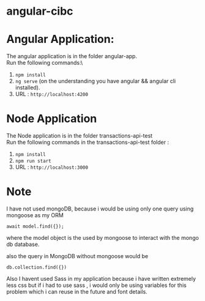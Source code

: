 # angular-cibc

# Angular Application:

  The angular application is in the folder angular-app.\
  Run the following commands:\
  1. `npm install`
  2. `ng serve` (on the understanding you have angular && angular cli installed).
  3. URL : `http://localhost:4200`

# Node Application 
  The Node application is in the folder transactions-api-test\
  Run the following commands in the transactions-api-test folder :
  1. `npm install`
  2. `npm run start`
  3.  URL : `http://localhost:3000`
     
  # Note
  I have not used mongoDB, because i would be using only one query using mongoose as my ORM

  ``` await model.find({}); ```

  where the model object is the used by mongoose to interact with the mongo db database.

  also the query in MongoDB without mongoose would be 

  ``` db.collection.find({}) ```

  Also I havent used Sass in my application because i have written extremely less css but if i had to use sass , i would only be using variables for this problem which i can reuse in the future and font details.
  
  
  
  
  
  
      

